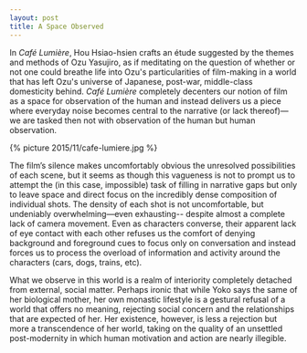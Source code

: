 ```yaml
---
layout: post
title: A Space Observed
---
```


In *Café Lumière*, Hou Hsiao-hsien crafts an étude suggested by the themes and methods of Ozu Yasujiro, as if meditating on the question of whether or not one could breathe life into Ozu's particularities of film-making in a world that has left Ozu's universe of Japanese, post-war, middle-class domesticity behind. *Café Lumière* completely decenters our notion of film as a space for observation of the human and instead delivers us a piece where everyday noise becomes central to the narrative (or lack thereof)—we are tasked then not with observation of the human but human observation. 

{% picture 2015/11/cafe-lumiere.jpg %} 

The film’s silence makes uncomfortably obvious the unresolved possibilities of each scene, but it seems as though this vagueness is not to prompt us to attempt the (in this case, impossible) task of filling in narrative gaps but only to leave space and direct focus on the incredibly dense composition of individual shots. The density of each shot is not uncomfortable, but undeniably overwhelming—even exhausting-- despite almost a complete lack of camera movement. Even as characters converse, their apparent lack of eye contact with each other refuses us the comfort of denying background and foreground cues to focus only on conversation and instead forces us to process the overload of information and activity around the characters (cars, dogs, trains, etc). 

What we observe in this world is a realm of interiority completely detached from external, social matter. Perhaps ironic that while Yoko says the same of her biological mother, her own monastic lifestyle is a gestural refusal of a world that offers no meaning, rejecting social concern and the relationships that are expected of her. Her existence, however, is less a rejection but more a transcendence of her world, taking on the quality of an unsettled post-modernity in which human motivation and action are nearly illegible.

